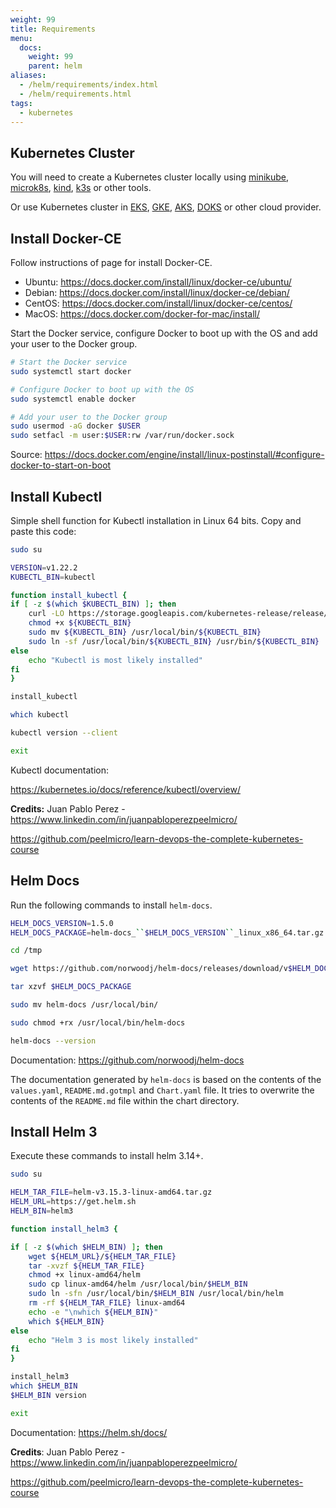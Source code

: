 ```yaml
---
weight: 99
title: Requirements
menu:
  docs:
    weight: 99
    parent: helm
aliases:
  - /helm/requirements/index.html
  - /helm/requirements.html
tags:
  - kubernetes
---
```

## Kubernetes Cluster

You will need to create a Kubernetes cluster locally using [minikube](https://kubernetes.io/docs/tasks/tools/install-minikube), [microk8s](https://microk8s.io), [kind](https://kind.sigs.k8s.io), [k3s](https://k3s.io) or other tools.

Or use Kubernetes cluster in [EKS](https://aws.amazon.com/eks), [GKE](https://cloud.google.com/kubernetes-engine), [AKS](https://docs.microsoft.com/en-us/azure/aks), [DOKS](https://www.digitalocean.com/products/kubernetes) or other cloud provider.

## Install Docker-CE

Follow instructions of page for install Docker-CE.

* Ubuntu: https://docs.docker.com/install/linux/docker-ce/ubuntu/
* Debian: https://docs.docker.com/install/linux/docker-ce/debian/
* CentOS: https://docs.docker.com/install/linux/docker-ce/centos/
* MacOS: https://docs.docker.com/docker-for-mac/install/

Start the Docker service, configure Docker to boot up with the OS and add your user to the Docker group.

```bash
# Start the Docker service
sudo systemctl start docker

# Configure Docker to boot up with the OS
sudo systemctl enable docker

# Add your user to the Docker group
sudo usermod -aG docker $USER
sudo setfacl -m user:$USER:rw /var/run/docker.sock
```

Source: https://docs.docker.com/engine/install/linux-postinstall/#configure-docker-to-start-on-boot

## Install Kubectl

Simple shell function for Kubectl installation in Linux 64 bits. Copy and paste this code:

```bash
sudo su

VERSION=v1.22.2
KUBECTL_BIN=kubectl

function install_kubectl {
if [ -z $(which $KUBECTL_BIN) ]; then
    curl -LO https://storage.googleapis.com/kubernetes-release/release/$VERSION/bin/linux/amd64/$KUBECTL_BIN
    chmod +x ${KUBECTL_BIN}
    sudo mv ${KUBECTL_BIN} /usr/local/bin/${KUBECTL_BIN}
    sudo ln -sf /usr/local/bin/${KUBECTL_BIN} /usr/bin/${KUBECTL_BIN}
else
    echo "Kubectl is most likely installed"
fi
}

install_kubectl

which kubectl

kubectl version --client

exit
```

Kubectl documentation:

https://kubernetes.io/docs/reference/kubectl/overview/

**Credits:** Juan Pablo Perez - https://www.linkedin.com/in/juanpabloperezpeelmicro/ 

https://github.com/peelmicro/learn-devops-the-complete-kubernetes-course

## Helm Docs

Run the following commands to install ``helm-docs``.

```bash
HELM_DOCS_VERSION=1.5.0
HELM_DOCS_PACKAGE=helm-docs_``$HELM_DOCS_VERSION``_linux_x86_64.tar.gz

cd /tmp

wget https://github.com/norwoodj/helm-docs/releases/download/v$HELM_DOCS_VERSION/$HELM_DOCS_PACKAGE

tar xzvf $HELM_DOCS_PACKAGE

sudo mv helm-docs /usr/local/bin/

sudo chmod +rx /usr/local/bin/helm-docs

helm-docs --version
```

Documentation: https://github.com/norwoodj/helm-docs 

The documentation generated by ``helm-docs`` is based on the contents of the ``values.yaml``, ``README.md.gotmpl`` and ``Chart.yaml`` file. It tries to overwrite the contents of the ``README.md`` file within the chart directory.

## Install Helm 3

Execute these commands to install helm 3.14+.

```bash
sudo su

HELM_TAR_FILE=helm-v3.15.3-linux-amd64.tar.gz
HELM_URL=https://get.helm.sh
HELM_BIN=helm3

function install_helm3 {

if [ -z $(which $HELM_BIN) ]; then
    wget ${HELM_URL}/${HELM_TAR_FILE}
    tar -xvzf ${HELM_TAR_FILE}
    chmod +x linux-amd64/helm
    sudo cp linux-amd64/helm /usr/local/bin/$HELM_BIN
    sudo ln -sfn /usr/local/bin/$HELM_BIN /usr/local/bin/helm
    rm -rf ${HELM_TAR_FILE} linux-amd64
    echo -e "\nwhich ${HELM_BIN}"
    which ${HELM_BIN}
else
    echo "Helm 3 is most likely installed"
fi
}

install_helm3
which $HELM_BIN
$HELM_BIN version

exit
```

Documentation: https://helm.sh/docs/

**Credits**: Juan Pablo Perez - https://www.linkedin.com/in/juanpabloperezpeelmicro/ 

https://github.com/peelmicro/learn-devops-the-complete-kubernetes-course
